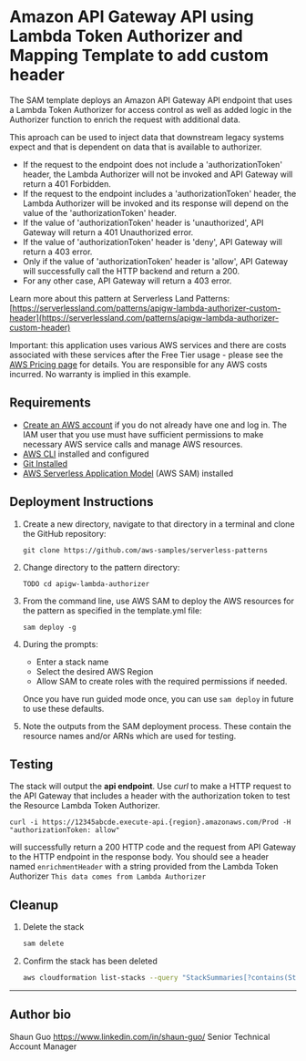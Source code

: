 # Amazon API Gateway API using Lambda Token Authorizer and Mapping Template to add custom header

The SAM template deploys an Amazon API Gateway API endpoint that uses a Lambda Token Authorizer for access control as well as added logic in the Authorizer function to enrich the request with additional data. 

This aproach can be used to inject data that downstream legacy systems expect and that is dependent on data that is available to authorizer.

* If the request to the endpoint does not include a 'authorizationToken' header, the Lambda Authorizer will not be invoked and API Gateway will return a 401 Forbidden. 
* If the request to the endpoint includes a 'authorizationToken' header, the Lambda Authorizer will be invoked and its response will depend on the value of the 'authorizationToken' header. 
* If the value of 'authorizationToken' header is 'unauthorized', API Gateway will return a 401 Unauthorized error. 
* If the value of 'authorizationToken' header is 'deny', API Gateway will return a 403 error. 
* Only if the value of 'authorizationToken' header is 'allow', API Gateway will successfully call the HTTP backend and return a 200. 
* For any other case, API Gateway will return a 403 error.

Learn more about this pattern at Serverless Land Patterns: [https://serverlessland.com/patterns/apigw-lambda-authorizer-custom-header](https://serverlessland.com/patterns/apigw-lambda-authorizer-custom-header)

Important: this application uses various AWS services and there are costs associated with these services after the Free Tier usage - please see the [AWS Pricing page](https://aws.amazon.com/pricing/) for details. You are responsible for any AWS costs incurred. No warranty is implied in this example.

## Requirements

* [Create an AWS account](https://portal.aws.amazon.com/gp/aws/developer/registration/index.html) if you do not already have one and log in. The IAM user that you use must have sufficient permissions to make necessary AWS service calls and manage AWS resources.
* [AWS CLI](https://docs.aws.amazon.com/cli/latest/userguide/install-cliv2.html) installed and configured
* [Git Installed](https://git-scm.com/book/en/v2/Getting-Started-Installing-Git)
* [AWS Serverless Application Model](https://docs.aws.amazon.com/serverless-application-model/latest/developerguide/serverless-sam-cli-install.html) (AWS SAM) installed

## Deployment Instructions

1. Create a new directory, navigate to that directory in a terminal and clone the GitHub repository:
    ``` 
    git clone https://github.com/aws-samples/serverless-patterns
    ```
2. Change directory to the pattern directory:
    ```
    TODO cd apigw-lambda-authorizer
    ```
3. From the command line, use AWS SAM to deploy the AWS resources for the pattern as specified in the template.yml file:
    ```
    sam deploy -g
    ```
1. During the prompts:
    * Enter a stack name
    * Select the desired AWS Region
    * Allow SAM to create roles with the required permissions if needed.

    Once you have run guided mode once, you can use `sam deploy` in future to use these defaults.

1. Note the outputs from the SAM deployment process. These contain the resource names and/or ARNs which are used for testing.

## Testing

The stack will output the **api endpoint**. Use *curl* to make a HTTP request to the API Gateway that includes a header with the authorization token to test the Resource Lambda Token Authorizer.
   
```
curl -i https://12345abcde.execute-api.{region}.amazonaws.com/Prod -H "authorizationToken: allow"
```

will successfully return a 200 HTTP code and the request from API Gateway to the HTTP endpoint in the response body. You should see a header named `enrichmentHeader` with a string provided from the Lambda Token Authorizer `This data comes from Lambda Authorizer`


## Cleanup
 
1. Delete the stack
    ```bash
    sam delete
    ```
1. Confirm the stack has been deleted
    ```bash
    aws cloudformation list-stacks --query "StackSummaries[?contains(StackName,'STACK_NAME')].StackStatus"
    ```
----

## Author bio
Shaun Guo
https://www.linkedin.com/in/shaun-guo/
Senior Technical Account Manager
